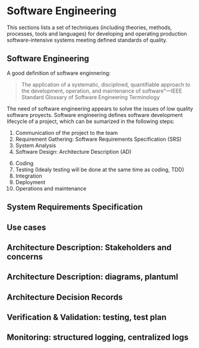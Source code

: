 # Software Engineering

This sections lists a set of techniques (including theories, methods, processes, tools and languages) for developing and operating production software-intensive systems meeting defined standards of quality.

## Software Engineering
A good definition of software enginnering:

> The application of a systematic, disciplined, quantifiable approach to the development, operation, and maintenance of software"—IEEE Standard Glossary of Software Engineering Terminology

The need of software engineering appears to solve the issues of low quality software proyects. Software engineering defines software development lifecycle of a project, which can be sumarized in the following steps:

1. Communication of the project to the team
2. Requirement Gathering: Software Requirements Specification (SRS)
3. System Analysis 
4. Software Design: Architecture Description (AD)
6) Coding 
7) Testing (Idealy testing will be done at the same time as coding, TDD) 
8) Integration 
9) Deployment 
10) Operations and maintenance 


## System Requirements Specification

## Use cases

## Architecture Description: Stakeholders and concerns

## Architecture Description: diagrams, plantuml

## Architecture Decision Records

## Verification & Validation: testing, test plan

## Monitoring: structured logging, centralized logs


